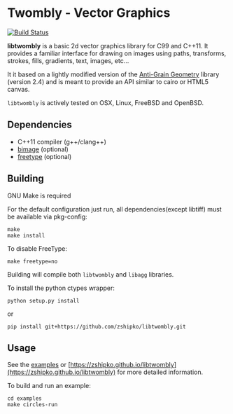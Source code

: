 # Twombly - Vector Graphics

[![Build Status](https://travis-ci.org/zshipko/libtwombly.svg?branch=master)](https://travis-ci.org/zshipko/libtwombly)

**libtwombly** is a basic 2d vector graphics library for C99 and C++11. It provides a familiar interface for drawing on images using paths, transforms, strokes, fills, gradients, text, images,  etc...

It it based on a lightly modified version of the [Anti-Grain Geometry](http://www.antigrain.com/) library (version 2.4) and is meant to provide an API similar to cairo or HTML5 canvas.

`libtwombly` is actively tested on OSX, Linux, FreeBSD and OpenBSD.

## Dependencies

- C++11 compiler (g++/clang++)
- [bimage](https://github.com/zshipko/bimage) (optional)
- [freetype](http://www.freetype.org/) (optional)

## Building
GNU Make is required

For the default configuration just run, all dependencies(except libtiff) must be available via pkg-config:

	make
	make install

To disable FreeType:

    make freetype=no

Building will compile both `libtwombly` and `libagg` libraries.

To install the python ctypes wrapper:

    python setup.py install

or

    pip install git+https://github.com/zshipko/libtwombly.git

## Usage

See the [examples](https://github.com/zshipko/libtwombly/tree/master/examples) or [https://zshipko.github.io/libtwombly](https://zshipko.github.io/libtwombly) for more detailed information.

To build and run an example:

    cd examples
    make circles-run

